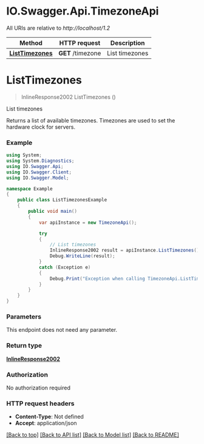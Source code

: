 # IO.Swagger.Api.TimezoneApi

All URIs are relative to *http://localhost/1.2*

Method | HTTP request | Description
------------- | ------------- | -------------
[**ListTimezones**](TimezoneApi.md#listtimezones) | **GET** /timezone | List timezones


<a name="listtimezones"></a>
# **ListTimezones**
> InlineResponse2002 ListTimezones ()

List timezones

Returns a list of available timezones. Timezones are used to set the hardware clock for servers.

### Example
```csharp
using System;
using System.Diagnostics;
using IO.Swagger.Api;
using IO.Swagger.Client;
using IO.Swagger.Model;

namespace Example
{
    public class ListTimezonesExample
    {
        public void main()
        {
            var apiInstance = new TimezoneApi();

            try
            {
                // List timezones
                InlineResponse2002 result = apiInstance.ListTimezones();
                Debug.WriteLine(result);
            }
            catch (Exception e)
            {
                Debug.Print("Exception when calling TimezoneApi.ListTimezones: " + e.Message );
            }
        }
    }
}
```

### Parameters
This endpoint does not need any parameter.

### Return type

[**InlineResponse2002**](InlineResponse2002.md)

### Authorization

No authorization required

### HTTP request headers

 - **Content-Type**: Not defined
 - **Accept**: application/json

[[Back to top]](#) [[Back to API list]](../README.md#documentation-for-api-endpoints) [[Back to Model list]](../README.md#documentation-for-models) [[Back to README]](../README.md)

